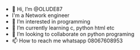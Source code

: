 - 👋 Hi, I’m @OLUDE87
- I'm a Network engineer
- 👀 I’m interested in programming
- 🌱 I’m currently learning c, python html etc
- 💞️ I’m looking to collaborate on python programing
- 📫 How to reach me whatsapp 08067608953

<!---
OLUDE87/OLUDE87 is a ✨ special ✨ repository because its `README.md` (this file) appears on your GitHub profile.
You can click the Preview link to take a look at your changes.
--->
